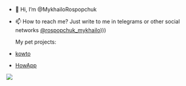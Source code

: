 - 👋 Hi, I’m @MykhailoRospopchuk
- 📫 How to reach me? Just write to me in telegrams or other social networks [@rospopchuk_mykhailo](https://t.me/rospopchuk_mykhailo))))

  My pet projects:
- [kowto](https://github.com/orgs/kowto-app/repositories)
- [HowApp](https://github.com/orgs/HowApp/repositories)

<a href="https://u8views.com/github/MykhailoRospopchuk"><img src="https://u8views.com/api/v1/github/profiles/106252200/views/day-week-month-total-count.svg"></a>

<!---
MykhailoRospopchuk/MykhailoRospopchuk is a ✨ special ✨ repository because its `README.md` (this file) appears on your GitHub profile.
You can click the Preview link to take a look at your changes.
--->
